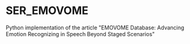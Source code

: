 # SER_EMOVOME
Python implementation of the article "EMOVOME Database: Advancing Emotion Recognizing in Speech Beyond Staged Scenarios"

